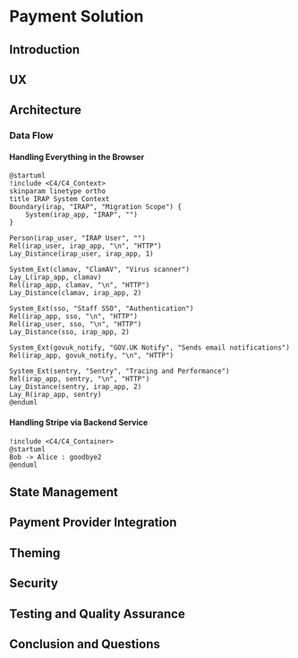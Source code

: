 # Payment Solution

## Introduction

## UX

## Architecture

### Data Flow

#### Handling Everything in the Browser

```plantuml
@startuml
!include <C4/C4_Context>
skinparam linetype ortho
title IRAP System Context
Boundary(irap, "IRAP", "Migration Scope") {
    System(irap_app, "IRAP", "")
}

Person(irap_user, "IRAP User", "")
Rel(irap_user, irap_app, "\n", "HTTP")
Lay_Distance(irap_user, irap_app, 1)

System_Ext(clamav, "ClamAV", "Virus scanner")
Lay_L(irap_app, clamav)
Rel(irap_app, clamav, "\n", "HTTP")
Lay_Distance(clamav, irap_app, 2)

System_Ext(sso, "Staff SSO", "Authentication")
Rel(irap_app, sso, "\n", "HTTP")
Rel(irap_user, sso, "\n", "HTTP")
Lay_Distance(sso, irap_app, 2)

System_Ext(govuk_notify, "GOV.UK Notify", "Sends email notifications")
Rel(irap_app, govuk_notify, "\n", "HTTP")

System_Ext(sentry, "Sentry", "Tracing and Performance")
Rel(irap_app, sentry, "\n", "HTTP")
Lay_Distance(sentry, irap_app, 2)
Lay_R(irap_app, sentry)
@enduml

```

#### Handling Stripe via Backend Service

```plantuml
!include <C4/C4_Container>
@startuml
Bob -> Alice : goodbye2
@enduml
```

## State Management

## Payment Provider Integration

## Theming

## Security

## Testing and Quality Assurance

## Conclusion and Questions